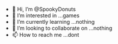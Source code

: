 - 👋 Hi, I’m @SpookyDonuts
- 👀 I’m interested in ...games
- 🌱 I’m currently learning ...nothing
- 💞️ I’m looking to collaborate on ...nothing
- 📫 How to reach me ...dont

<!---
SpookyDonuts/SpookyDonuts is a ✨ special ✨ repository because its `README.md` (this file) appears on your GitHub profile.
You can click the Preview link to take a look at your changes.
--->
